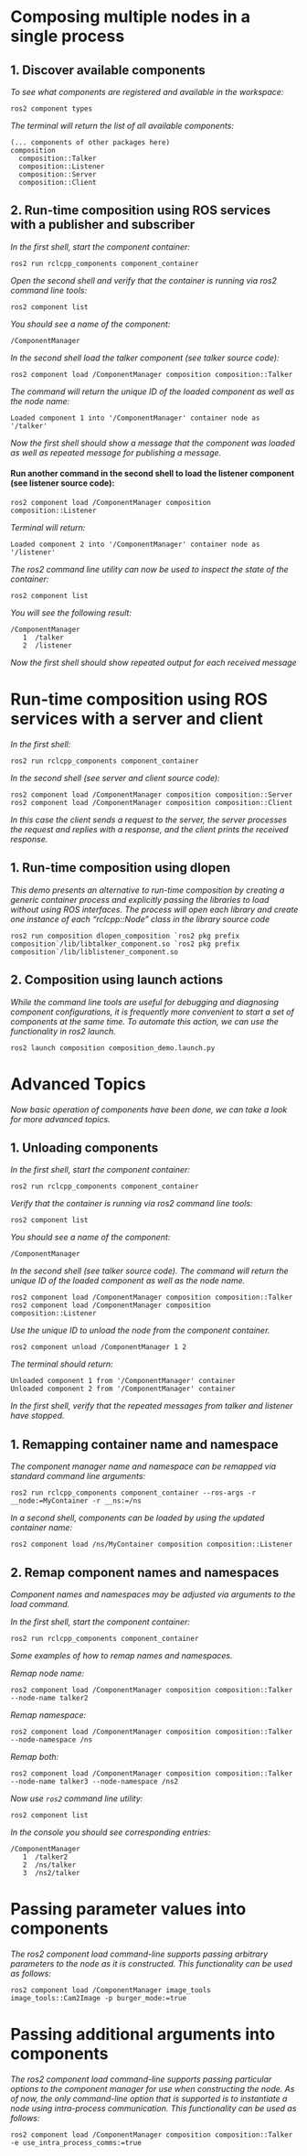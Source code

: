 # Composing multiple nodes in a single process
## 1. Discover available components
*To see what components are registered and available in the workspace:*

```
ros2 component types
```
*The terminal will return the list of all available components:*


```
(... components of other packages here)
composition
  composition::Talker
  composition::Listener
  composition::Server
  composition::Client
```
## 2. Run-time composition using ROS services with a publisher and subscriber

*In the first shell, start the component container:*

```
ros2 run rclcpp_components component_container
```
*Open the second shell and verify that the container is running via ros2 command line tools:*


```
ros2 component list
```
*You should see a name of the component:*

```
/ComponentManager
```


*In the second shell load the talker component (see talker source code):*

```
ros2 component load /ComponentManager composition composition::Talker
```
*The command will return the unique ID of the loaded component as well as the node name:*

```
Loaded component 1 into '/ComponentManager' container node as '/talker'
```
*Now the first shell should show a message that the component was loaded as well as repeated message for publishing a message.*

#### Run another command in the second shell to load the listener component (see listener source code):
```
ros2 component load /ComponentManager composition composition::Listener
```
*Terminal will return:*

```
Loaded component 2 into '/ComponentManager' container node as '/listener'
```
*The ros2 command line utility can now be used to inspect the state of the container:*

```
ros2 component list
```
*You will see the following result:*

```
/ComponentManager
   1  /talker
   2  /listener
```
*Now the first shell should show repeated output for each received message*

# Run-time composition using ROS services with a server and client
*In the first shell:*

```
ros2 run rclcpp_components component_container
```
*In the second shell (see server and client source code):*

```
ros2 component load /ComponentManager composition composition::Server
ros2 component load /ComponentManager composition composition::Client
```
*In this case the client sends a request to the server, the server processes the request and replies with a response, and the client prints the received response.*

## 1. Run-time composition using dlopen
*This demo presents an alternative to run-time composition by creating a generic container process and explicitly passing the libraries to load without using ROS interfaces. The process will open each library and create one instance of each “rclcpp::Node” class in the library source code*

```
ros2 run composition dlopen_composition `ros2 pkg prefix composition`/lib/libtalker_component.so `ros2 pkg prefix composition`/lib/liblistener_component.so
```
## 2. Composition using launch actions
*While the command line tools are useful for debugging and diagnosing component configurations, it is frequently more convenient to start a set of components at the same time. To automate this action, we can use the functionality in ros2 launch.*

```
ros2 launch composition composition_demo.launch.py
```

# Advanced Topics
*Now basic operation of components have been done, we can take a look for more advanced topics.*

## 1. Unloading components
*In the first shell, start the component container:*
```
ros2 run rclcpp_components component_container
```
*Verify that the container is running via ros2 command line tools:*

```
ros2 component list
```
*You should see a name of the component:*

```
/ComponentManager
```
*In the second shell (see talker source code). The command will return the unique ID of the loaded component as well as the node name.*

```
ros2 component load /ComponentManager composition composition::Talker
ros2 component load /ComponentManager composition composition::Listener
```
*Use the unique ID to unload the node from the component container.*

```
ros2 component unload /ComponentManager 1 2
```
*The terminal should return:*

```
Unloaded component 1 from '/ComponentManager' container
Unloaded component 2 from '/ComponentManager' container
```
*In the first shell, verify that the repeated messages from talker and listener have stopped.*

## 1. Remapping container name and namespace
*The component manager name and namespace can be remapped via standard command line arguments:*
```
ros2 run rclcpp_components component_container --ros-args -r __node:=MyContainer -r __ns:=/ns
```
*In a second shell, components can be loaded by using the updated container name:*
```
ros2 component load /ns/MyContainer composition composition::Listener
```
## 2. Remap component names and namespaces

*Component names and namespaces may be adjusted via arguments to the load command.*

*In the first shell, start the component container:*
```
ros2 run rclcpp_components component_container
```
*Some examples of how to remap names and namespaces.*

*Remap node name:*
```
ros2 component load /ComponentManager composition composition::Talker --node-name talker2
```
*Remap namespace:*

```
ros2 component load /ComponentManager composition composition::Talker --node-namespace /ns
```
*Remap both:*

```
ros2 component load /ComponentManager composition composition::Talker --node-name talker3 --node-namespace /ns2
```
*Now use `ros2` command line utility:*

```
ros2 component list
```
*In the console you should see corresponding entries:*

```
/ComponentManager
   1  /talker2
   2  /ns/talker
   3  /ns2/talker
```
# Passing parameter values into components
*The ros2 component load command-line supports passing arbitrary parameters to the node as it is constructed. This functionality can be used as follows:*

```
ros2 component load /ComponentManager image_tools image_tools::Cam2Image -p burger_mode:=true
```
# Passing additional arguments into components
*The ros2 component load command-line supports passing particular options to the component manager for use when constructing the node. As of now, the only command-line option that is supported is to instantiate a node using intra-process communication. This functionality can be used as follows:*

```
ros2 component load /ComponentManager composition composition::Talker -e use_intra_process_comms:=true
```

